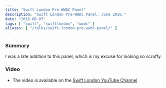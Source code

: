 ```yaml
---
title: "Swift London Pre-WWDC Panel"
description: "Swift London Pre-WWDC Panel. June 2016."
date: "2016-06-07"
tags: [ "swift", "swiftlondon", "wwdc" ]
aliases: [ "/talks/swift-london-pre-wwdc-panel/" ]
---
```


### Summary

I was a late addition to this panel, which is my excuse for looking so scruffy.

### Video

- The video is available on the [Swift London YouTube Channel](https://youtu.be/PK1PPNTmGuw)


